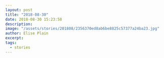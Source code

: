 ```yaml
---
layout: post
title: "2018-08-30"
date: 2018-08-30 15:23:58
description: 
image: "/assets/stories/201808/2356370ed8ab6be8825c57377a24ba23.jpg"
author: Elise Plain
excerpt: 
tags: 
  - stories
---
```



<p></p>
